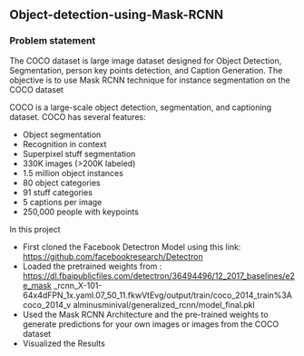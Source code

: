 
## Object-detection-using-Mask-RCNN

### Problem statement

The COCO dataset is large image dataset designed for
Object Detection, Segmentation, person key points
detection, and Caption Generation. The objective is to
use Mask RCNN technique for instance segmentation
on the COCO dataset

COCO is a large-scale object detection, segmentation, and captioning dataset. COCO has
several features:
- Object segmentation
- Recognition in context
- Superpixel stuff segmentation
- 330K images (>200K labeled)
- 1.5 million object instances
- 80 object categories
- 91 stuff categories
- 5 captions per image
- 250,000 people with keypoints

In this project
- First cloned the Facebook Detectron Model using this link: https://github.com/facebookresearch/Detectron
- Loaded the pretrained weights from : 
https://dl.fbaipublicfiles.com/detectron/36494496/12_2017_baselines/e2e_mask
_rcnn_X-101-64x4dFPN_1x.yaml.07_50_11.fkwVtEvg/output/train/coco_2014_train%3Acoco_2014_v
alminusminival/generalized_rcnn/model_final.pkl
- Used the Mask RCNN Architecture and the pre-trained weights to generate predictions for
your own images or images from the COCO dataset
- Visualized the Results


